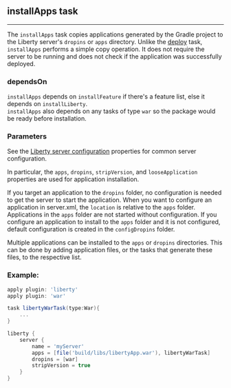 ## installApps task
---
The `installApps` task copies applications generated by the Gradle project to the Liberty server's `dropins` or `apps` directory. Unlike the [deploy](deploy.md#deploy-task) task, `installApps` performs a simple copy operation. It does not require the server to be running and does not check if the application was successfully deployed.

### dependsOn
`installApps` depends on `installFeature` if there's a feature list, else it depends on `installLiberty`.  
`installApps` also depends on any tasks of type `war` so the package would be ready before installation.

### Parameters

See the [Liberty server configuration](libertyExtensions.md#liberty-server-configuration) properties for common server configuration.

In particular, the `apps`, `dropins`, `stripVersion`, and `looseApplication` properties are used for application installation.

If you target an application to the `dropins` folder, no configuration is needed to get the server to start the application. When you want to configure an application in server.xml, the `location` is relative to the `apps` folder. Applications in the `apps` folder are not started without configuration. If you configure an application to install to the `apps` folder and it is not configured, default configuration is created in the `configDropins` folder.

Multiple applications can be installed to the `apps` or `dropins` directories. This can be done by adding application files, or the tasks that generate these files, to the respective list.

### Example:

```groovy
apply plugin: 'liberty'
apply plugin: 'war'

task libertyWarTask(type:War){
    ...
}

liberty {
    server {
        name = 'myServer'
        apps = [file('build/libs/libertyApp.war'), libertyWarTask]
        dropins = [war]
        stripVersion = true
    }
}
```

